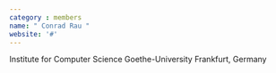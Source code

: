 ```yaml
---
category : members
name: " Conrad Rau " 
website: '#'
---
```

Institute for Computer Science
Goethe-University
Frankfurt, Germany

